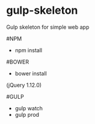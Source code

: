 # gulp-skeleton
Gulp skeleton for simple web app

#NPM

- npm install

#BOWER

- bower install

(jQuery 1.12.0)

#GULP

- gulp watch
- gulp prod